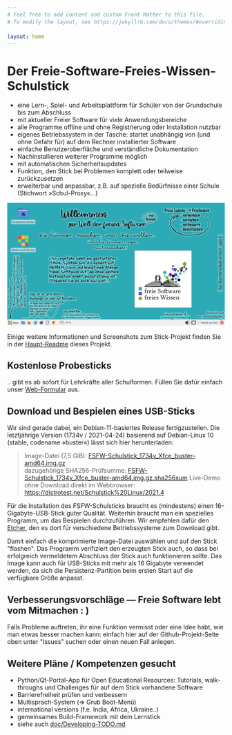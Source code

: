 ```yaml
---
# Feel free to add content and custom Front Matter to this file.
# To modify the layout, see https://jekyllrb.com/docs/themes/#overriding-theme-defaults

layout: home
---
```

# Der Freie-Software-Freies-Wissen-Schulstick

- eine Lern-, Spiel- und Arbeitsplattform für Schüler von der Grundschule bis zum Abschluss
- mit aktueller Freier Software für viele Anwendungsbereiche
- alle Programme offline und ohne Registrierung oder Installation nutzbar
- eigenes Betriebssystem in der Tasche: startet unabhängig von (und ohne Gefahr für) auf dem Rechner installierter Software
- einfache Benutzeroberfläche und verständliche Dokumentation
- Nachinstallieren weiterer Programme möglich
- mit automatischen Sicherheitsupdates
- Funktion, den Stick bei Problemen komplett oder teilweise zurückzusetzen
- erweiterbar und anpassbar, z.B. auf spezielle Bedürfnisse einer Schule (Stichwort »Schul-Proxy«…)

![Screenshot with Anmerkungen (2021-02-10)](/doc/screenshot-Xfce-Desktop-2021-02-10.png "Screenshot 2021 Stick with Anmerkungen (2021-02-10)")

Einige weitere Informationen und Screenshots zum Stick-Projekt finden Sie in der [Haupt-Readme](https://github.com/fsfw-dresden/usb-live-linux) dieses Projekt.


## Kostenlose Probesticks
.. gibt es ab sofort für Lehrkräfte aller Schulformen. Füllen Sie dafür einfach unser [Web-Formular](https://survey.opensourceecology.de/index.php?r=survey/index&sid=281135) aus.

## Download und Bespielen eines USB-Sticks
Wir sind gerade dabei, ein Debian-11-basiertes Release fertigzustellen.
Die letztjährige Version (1734v / 2021-04-24) basierend auf Debian-Linux 10 (stable, codename »buster«) lässt sich hier herunterladen:

> Image-Datei (7,5 GiB): [FSFW-Schulstick_1734v_Xfce_buster-amd64.img.gz](https://web.fsr.mw.tu-dresden.de/dateien/FSFW_Schulstick_2021/FSFW-Schulstick_1734v_Xfce_buster-amd64.img.gz)  
> dazugehörige SHA256-Prüfsumme: [FSFW-Schulstick_1734v_Xfce_buster-amd64.img.gz.sha256sum](https://web.fsr.mw.tu-dresden.de/dateien/FSFW_Schulstick_2021/FSFW-Schulstick_1734v_Xfce_buster-amd64.img.gz.sha256sum)
> Live-Demo ohne Download direkt im Webbrowser: https://distrotest.net/Schulstick%20Linux/2021.4

Für die Installation des FSFW-Schulsticks braucht es (mindestens) einen 16-Gigabyte-USB-Stick guter Qualität. Weiterhin braucht man ein spezielles Programm, um das Bespielen durchzuführen. Wir empfehlen dafür den [Etcher](https://www.balena.io/etcher/), den es dort für verschiedene Betriebssysteme zum Download gibt.

Damit einfach die komprimierte Image-Datei auswählen und auf den Stick "flashen". Das Programm verifiziert den erzeugten Stick auch, so dass bei erfolgreich vermeldetem Abschluss der Stick auch funktionieren sollte.
Das Image kann auch für USB-Sticks mit mehr als 16 Gigabyte verwendet werden, da sich die Persistenz-Partition beim ersten Start auf die verfügbare Größe anpasst.

## Verbesserungsvorschläge — Freie Software lebt vom Mitmachen : )

Falls Probleme auftreten, ihr eine Funktion vermisst oder eine Idee habt, wie man etwas besser machen kann: einfach hier auf der Github-Projekt-Seite oben unter "Issues" suchen oder einen neuen Fall anlegen.

## Weitere Pläne / Kompetenzen gesucht

- Python/Qt-Portal-App für Open Educational Resources: Tutorials, walk-throughs und Challenges für auf dem Stick vorhandene Software
- Barrierefreiheit prüfen und verbessern
- Multisprach-System (=> Grub Boot-Menü)
- international versions (f.e. India, Africa, Ukraine..)
- gemeinsames Build-Framework mit dem Lernstick
- siehe auch [doc/Developing-TODO.md](/doc/Developing-TODO.md)